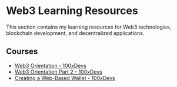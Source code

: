 # Web3 Learning Resources

This section contains my learning resources for Web3 technologies, blockchain development, and decentralized applications.

## Courses

- [Web3 Orientation - 100xDevs](https://app.100xdevs.com/courses/13/408/409)
- [Web3 Orientation Part 2 - 100xDevs](https://app.100xdevs.com/courses/13/408/410)
- [Creating a Web-Based Wallet - 100xDevs](https://app.100xdevs.com/courses/13/444/445)
